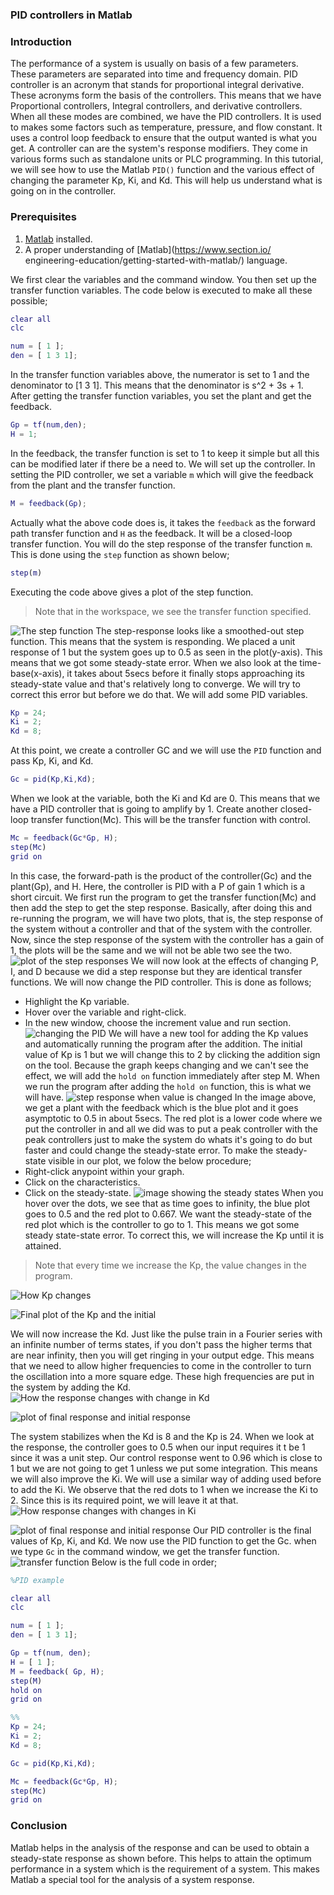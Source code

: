 
### PID controllers in Matlab
### Introduction
The performance of a system is usually on basis of a few parameters. These parameters are separated into  time and frequency domain. 
PID controller is an acronym that stands for proportional integral derivative. These acronyms form the basis of the controllers. This means that we have Proportional controllers, Integral controllers, and derivative controllers. When all these modes are combined, we have the PID controllers. It is used to makes some factors such as temperature, pressure, and flow constant. It uses a control loop feedback to ensure that the output wanted is what you get. A controller can are the system's response modifiers. They come in various forms such as standalone units or PLC programming.
In this tutorial, we will see how to use the Matlab `PID()` function and the various effect of changing the parameter Kp, Ki, and Kd. This will help us understand what is going on in the controller.

### Prerequisites
1. [Matlab](https://www.mathworks.com/downloads/) installed.
2. A proper understanding of [Matlab](https://www.section.io/  engineering-education/getting-started-with-matlab/) language.

We first clear the variables and the command window. You then set up the transfer function variables. The code below is executed to make all these possible;
```Matlab
clear all
clc

num = [ 1 ];
den = [ 1 3 1];
```
In the transfer function variables above, the numerator is set to 1 and the denominator to [1 3 1]. This means that the denominator is s^2 + 3s + 1. After getting the transfer function variables, you set the plant and get the feedback.
```matlab
Gp = tf(num,den);
H = 1;
```
In the feedback, the transfer function is set to 1 to keep it simple but all this can be modified later if there be a need to.
We will set up the controller. In setting the PID controller, we set a variable `m` which will give the feedback from the plant and the transfer function.
```matlab
M = feedback(Gp);
```
Actually what the above code does is, it takes the `feedback` as the forward path transfer function and `H` as the feedback. It will be a closed-loop transfer function. You will do the step response of the transfer function `m`. This is done using the `step` function as shown below;
```Matlab
step(m)
```
Executing the code above gives a plot of the step function.
>Note that in the workspace, we see the transfer function specified.

![The step function](/engineering-education/pid-controllers-using-matlab/PID1.png)
The step-response looks like a smoothed-out step function. This means that the system is responding. We placed a unit response of 1 but the system goes up to 0.5 as seen in the plot(y-axis). This means that we got some steady-state error. When we also look at the time-base(x-axis), it takes about 5secs before it finally stops approaching its steady-state value and that's relatively long to converge. We will try to correct this error but before we do that. We will add some PID variables.
```matlab
Kp = 24;
Ki = 2;
Kd = 8;
```
At this point, we create a controller GC and we will use the `PID` function and pass Kp, Ki, and Kd.
```matlab
Gc = pid(Kp,Ki,Kd);
```
When we look at the variable, both the Ki and Kd are 0. This means that we have a PID controller that is going to amplify by 1. Create another closed-loop transfer function(Mc). This will be the transfer function with control.
```Matlab
Mc = feedback(Gc*Gp, H);
step(Mc)
grid on
```
In this case, the forward-path is the product of the controller(Gc) and the plant(Gp), and H. Here, the controller is PID with a P of gain 1 which is a short circuit. We first run the program to get the transfer function(Mc) and then add the step to get the step response. Basically, after doing this and re-running the program, we will have two plots, that is, the step response of the system without a controller and that of the system with the controller. Now, since the step response of the system with the controller has a gain of 1, the plots will be the same and we will not be able two see the two.
![plot of the step responses](/engineering-education/pid-controllers-using-matlab/PID2.png)
We will now look at the effects of changing P, I, and D because we did a step response but they are identical transfer functions. We will now change the PID controller. This is done as follows;
- Highlight the Kp variable.
- Hover over the variable and right-click.
- In the new window, choose the increment value and run section.
![changing the PID](/engineering-education/pid-controllers-using-matlab/PID3.png) 
We will have a new tool for adding the Kp values and automatically running the program after the addition. The initial value of Kp is 1 but we will change this to 2 by clicking the addition sign on the tool. Because the graph keeps changing and we can't see the effect, we will add the `hold on` function immediately after step M.
When we run the program after adding the `hold on` function, this is what we will have.
![step response when value is changed](/engineering-education/pid-controllers-using-matlab/PID4.png)
In the image above, we get a plant with the feedback which is the blue plot and it goes asymptotic to 0.5 in about 5secs. The red plot is a lower code where we put the controller in and all we did was to put a peak controller with the peak controllers just to make the system do whats it's going to do but faster and could change the steady-state error. To make the steady-state visible in our plot, we folow the below procedure;
- Right-click anypoint within your graph.
- Click on the characteristics.
- Click on the steady-state.
![image showing the steady states](/engineering-education/pid-controllers-using-matlab/PID5.png)
When you hover over the dots, we see that as time goes to infinity, the blue plot goes to 0.5 and the red plot to 0.667.
We want the steady-state of the red plot which is the controller to go to 1. This means we got some steady state-state error. To correct this, we will increase the Kp until it is attained.
> Note that every time we increase the Kp, the value changes in the program.

![How Kp changes](/engineering-education/pid-controllers-using-matlab/PID6.png)

![Final plot of the Kp and the initial](/engineering-education/pid-controllers-using-matlab/PID7.png)

We will now increase the Kd. Just like the pulse train in a Fourier series with an infinite number of terms states, if you don't pass the higher terms that are near infinity, then you will get ringing in your output edge. This means that we need to allow higher frequencies to come in the controller to turn the oscillation into a more square edge. These high frequencies are put in the system by adding the Kd.
![How the response changes with change in Kd](/engineering-education/pid-controllers-using-matlab/PID8.png)

![plot of final response and initial response](/engineering-education/pid-controllers-using-matlab/PID9.png)

The system stabilizes when the Kd is 8 and the Kp is 24. When we look at the response, the controller goes to 0.5 when our input requires it t be 1 since it was a unit step. Our control response went to 0.96 which is close to 1 but we are not going to get 1 unless we put some integration. This means we will also improve the Ki. We will use a similar way of adding used before to add the Ki. We observe that the red dots to 1 when we increase the Ki to 2. Since this is its required point, we will leave it at that.
![How response changes with changes in Ki](/engineering-education/pid-controllers-using-matlab/PID10.png)

![plot of final response and initial response](/engineering-education/pid-controllers-using-matlab/PID11.png)
Our PID controller is the final values of Kp, Ki, and Kd. We now use the PID function to get the Gc. when we type `Gc` in the command window, we get the transfer function.
![transfer function](/engineering-education/pid-controllers-using-matlab/PID12.png)
Below is the full code in order;
```matlab
%PID example

clear all
clc

num = [ 1 ];
den = [ 1 3 1];

Gp = tf(num, den);
H = [ 1 ];
M = feedback( Gp, H);
step(M)
hold on
grid on

%%
Kp = 24;
Ki = 2;
Kd = 8;

Gc = pid(Kp,Ki,Kd);

Mc = feedback(Gc*Gp, H);
step(Mc)
grid on
```
### Conclusion
Matlab helps in the analysis of the response and can be used to obtain a steady-state response as shown before. This helps to attain the optimum performance in a system which is the requirement of a system. This makes Matlab a special tool for the analysis of a system response. 
